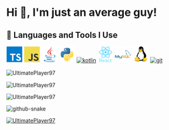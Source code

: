 <h1>Hi 👋, I'm just an average guy!</h1>
<p> </p>
<h2>🚀 Languages and Tools I Use</h2>
<p><a target="_blank" href="https://raw.githubusercontent.com/devicons/devicon/master/icons/typescript/typescript-original.svg" style="display: inline-block;"><img src="https://raw.githubusercontent.com/devicons/devicon/master/icons/typescript/typescript-original.svg" alt="typescript" width="42" height="42" /></a>
<a target="_blank" href="https://raw.githubusercontent.com/devicons/devicon/master/icons/javascript/javascript-original.svg" style="display: inline-block;"><img src="https://raw.githubusercontent.com/devicons/devicon/master/icons/javascript/javascript-original.svg" alt="javascript" width="42" height="42" /></a>
<a target="_blank" href="https://raw.githubusercontent.com/devicons/devicon/master/icons/java/java-original.svg" style="display: inline-block;"><img src="https://raw.githubusercontent.com/devicons/devicon/master/icons/java/java-original.svg" alt="java" width="42" height="42" /></a>
<a target="_blank" href="https://raw.githubusercontent.com/devicons/devicon/master/icons/python/python-original.svg" style="display: inline-block;"><img src="https://raw.githubusercontent.com/devicons/devicon/master/icons/python/python-original.svg" alt="python" width="42" height="42" /></a>
<a target="_blank" href="https://www.vectorlogo.zone/logos/kotlinlang/kotlinlang-icon.svg" style="display: inline-block;"><img src="https://www.vectorlogo.zone/logos/kotlinlang/kotlinlang-icon.svg" alt="kotlin" width="42" height="42" /></a>
<a target="_blank" href="https://raw.githubusercontent.com/devicons/devicon/master/icons/react/react-original-wordmark.svg" style="display: inline-block;"><img src="https://raw.githubusercontent.com/devicons/devicon/master/icons/react/react-original-wordmark.svg" alt="react" width="42" height="42" /></a>
<a target="_blank" href="https://raw.githubusercontent.com/devicons/devicon/master/icons/mysql/mysql-original-wordmark.svg" style="display: inline-block;"><img src="https://raw.githubusercontent.com/devicons/devicon/master/icons/mysql/mysql-original-wordmark.svg" alt="mysql" width="42" height="42" /></a>
<a target="_blank" href="https://raw.githubusercontent.com/devicons/devicon/master/icons/linux/linux-original.svg" style="display: inline-block;"><img src="https://raw.githubusercontent.com/devicons/devicon/master/icons/linux/linux-original.svg" alt="linux" width="42" height="42" /></a>
<a target="_blank" href="https://www.vectorlogo.zone/logos/git-scm/git-scm-icon.svg" style="display: inline-block;"><img src="https://www.vectorlogo.zone/logos/git-scm/git-scm-icon.svg" alt="git" width="42" height="42" /></a></p>


<p><img align="center" src="https://github-readme-stats.vercel.app/api?username=UltimatePlayer97&show_icons=true&locale=en&theme=dark" alt="UltimatePlayer97" /></p>
<p><img align="center" src="https://github-readme-streak-stats.herokuapp.com/?user=UltimatePlayer97&theme=dark&" alt="UltimatePlayer97" /></p>
<p><img src="https://github-readme-stats.vercel.app/api/top-langs?username=UltimatePlayer97&show_icons=true&locale=en&layout=compact&theme=dark" alt="UltimatePlayer97" /></p>

<picture>
  <source media="(prefers-color-scheme: dark)" srcset="https://raw.githubusercontent.com/UltimatePlayer97/UltimatePlayer97/output/github-snake-dark.svg" />
  <source media="(prefers-color-scheme: light)" srcset="https://raw.githubusercontent.com/UltimatePlayer97/UltimatePlayer97/output/github-snake.svg" />
  <img alt="github-snake" src="https://raw.githubusercontent.com/tobiasmeyhoefer/UltimatePlayer97/output/github-snake.svg" />
</picture>

<p><a href="https://github.com/ryo-ma/github-profile-trophy"><img src="https://github-profile-trophy.vercel.app/?username=UltimatePlayer97" alt="UltimatePlayer97" /></a></p>

